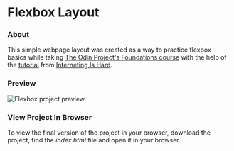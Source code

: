 # Flexbox Layout

### About

This simple webpage layout was created as a way to practice flexbox basics while taking [The Odin Project's Foundations course](https://www.theodinproject.com/paths/foundations/courses/foundations) with the help of the [tutorial](https://www.internetingishard.com/html-and-css/flexbox/) from [Interneting Is Hard](https://www.internetingishard.com/).

### Preview

![Flexbox project preview](https://github.com/lucieyarish/flexbox-layout/images/project-preview.png)

### View Project In Browser

To view the final version of the project in your browser, download the project, find the *index.html* file and open it in your browser.
